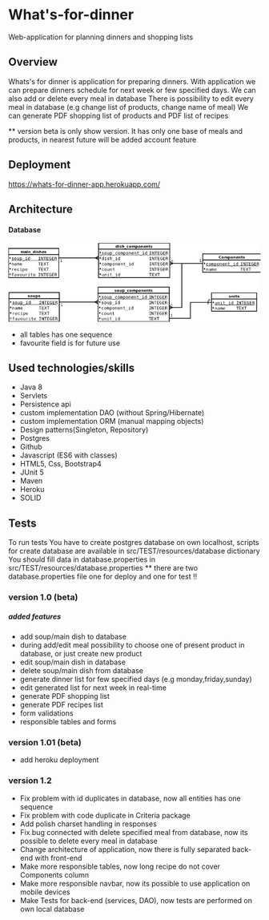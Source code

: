 # What's-for-dinner
Web-application for planning dinners and shopping lists

## Overview
Whats's for dinner is application for preparing dinners.
With application we can prepare dinners schedule for next week or few specified days.
We can also add or delete every meal in database
There is possibility to edit every meal in database 
(e.g change list of products, change name of meal)
We can generate PDF shopping list of products and PDF list of recipes

** version beta is only show version. It has only one base of meals and products,
in nearest future will be added account feature

## Deployment
https://whats-for-dinner-app.herokuapp.com/

## Architecture
#### Database
![Alt text](diagrams/ERD.png?raw=true "ERD")
- all tables has one sequence
- favourite field is for future use

## Used technologies/skills
- Java 8
- Servlets
- Persistence api
- custom implementation DAO (without Spring/Hibernate)
- custom implementation ORM (manual mapping objects)
- Design patterns(Singleton, Repository)
- Postgres
- Github
- Javascript (ES6 with classes)
- HTML5, Css, Bootstrap4
- JUnit 5
- Maven
- Heroku
- SOLID

## Tests
To run tests You have to create postgres database on own localhost,
scripts for create database are available in src/TEST/resources/database dictionary
You should fill data in database.properties in src/TEST/resources/database.properties
** there are two database.properties file one for deploy and one for test !!

### version 1.0 (beta)
##### added features
- add soup/main dish to database
- during add/edit meal possibility to choose one of present product in database, or just create new product
- edit soup/main dish in database
- delete soup/main dish from database
- generate dinner list for few specified days (e.g monday,friday,sunday)
- edit generated list for next week in real-time
- generate PDF shopping list
- generate PDF recipes list
- form validations
- responsible tables and forms

### version 1.01 (beta)
- add heroku deployment

### version 1.2
- Fix problem with id duplicates in database, now all entities has one sequence
- Fix problem with code duplicate in Criteria package
- Add polish charset handling in responses
- Fix bug connected with delete specified meal from database, now its possible to delete every meal in database
- Change architecture of application, now there is fully separated back-end with front-end
- Make more responsible tables, now long recipe do not cover Components column
- Make more responsible navbar, now its possible to use application on mobile devices
- Make Tests for back-end (services, DAO), now tests are performed on own local database